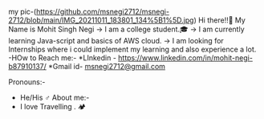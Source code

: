 my pic-(https://github.com/msnegi2712/msnegi-2712/blob/main/IMG_20211011_183801_134%5B1%5D.jpg)
 Hi there!!👋
 My Name is Mohit Singh Negi
 -> I am a college student.🎓
 -> I am currently learning Java-script and basics of AWS cloud.
 -> I am looking for Internships where i could implement my learning and also experience a lot.
 -HOw to Reach me:-
 *LInkedin - https://www.linkedin.com/in/mohit-negi-b87910137/
 *Gmail id- msnegi2712@gmail.com
  
  Pronouns:-
  * He/His ♂
 About me:-
 * I love Travelling . 🏕
 
